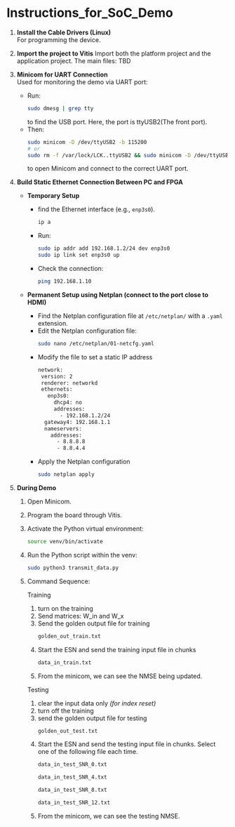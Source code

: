 # Instructions_for_SoC_Demo

1. **Install the Cable Drivers (Linux)**  
   For programming the device.

2. **Import the project to Vitis**
   Import both the platform project and the application project.
   The main files: TBD
   
4. **Minicom for UART Connection**  
   Used for monitoring the demo via UART port:
   - Run:
     ```bash
     sudo dmesg | grep tty
     ```
     to find the USB port. Here, the port is ttyUSB2(The front port).
   - Then:
     ```bash
     sudo minicom -D /dev/ttyUSB2 -b 115200
     # or
     sudo rm -f /var/lock/LCK..ttyUSB2 && sudo minicom -D /dev/ttyUSB2 -b 115200
     ```
      to open Minicom and connect to the correct UART port.

5. **Build Static Ethernet Connection Between PC and FPGA**

   - **Temporary Setup**  
     - find the Ethernet interface (e.g., `enp3s0`).
       ```bash
       ip a
       ```
     - Run:
       ```bash
       sudo ip addr add 192.168.1.2/24 dev enp3s0
       sudo ip link set enp3s0 up
       ```
     - Check the connection:
       ```bash
       ping 192.168.1.10
       ```

   - **Permanent Setup using Netplan (connect to the port close to HDMI)**  
     - Find the Netplan configuration file at `/etc/netplan/` with a `.yaml` extension.
     - Edit the Netplan configuration file:
       ```bash
       sudo nano /etc/netplan/01-netcfg.yaml
       ```
     - Modify the file to set a static IP address
       ```bash
       network:
        version: 2
        renderer: networkd
        ethernets:
          enp3s0:
            dhcp4: no
            addresses:
              - 192.168.1.2/24
         gateway4: 192.168.1.1
         nameservers:
           addresses:
             - 8.8.8.8
             - 8.8.4.4
     - Apply the Netplan configuration
       ```bash
       sudo netplan apply
       ```

6. **During Demo**

   1. Open Minicom.
   2. Program the board through Vitis.
   3. Activate the Python virtual environment:
      ```bash
      source venv/bin/activate
      ```
   4. Run the Python script within the venv:
      ```bash
      sudo python3 transmit_data.py
      ```
   5. Command Sequence:
      
      Training
      1. turn on the training
      2. Send matrices: W_in and W_x
      3. Send the golden output file for training
         ```bash
         golden_out_train.txt
         ```
      4. Start the ESN and send the training input file in chunks
         ```bash
         data_in_train.txt
         ```
      5. From the minicom, we can see the NMSE being updated.
         
      Testing
      1. clear the input data only *(for index reset)*
      2. turn off the training
      3. send the golden output file for testing
         ```bash
         golden_out_test.txt
         ```
      5. Start the ESN and send the testing input file in chunks. Select one of the following file each time.
         ```bash
         data_in_test_SNR_0.txt
         ```
         ```bash
         data_in_test_SNR_4.txt
         ```
         ```bash
         data_in_test_SNR_8.txt
         ```
         ```bash
         data_in_test_SNR_12.txt
         ```
      7. From the minicom, we can see the testing NMSE.
